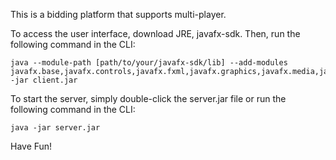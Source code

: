 This is a bidding platform that supports multi-player.

To access the user interface, download JRE, javafx-sdk. Then, run the following command in the CLI: 
```
java --module-path [path/to/your/javafx-sdk/lib] --add-modules javafx.base,javafx.controls,javafx.fxml,javafx.graphics,javafx.media,javafx.swing,javafx.swt,javafx.web -jar client.jar
```
To start the server, simply double-click the server.jar file or run the following command in the CLI: 
```
java -jar server.jar
```

Have Fun!
